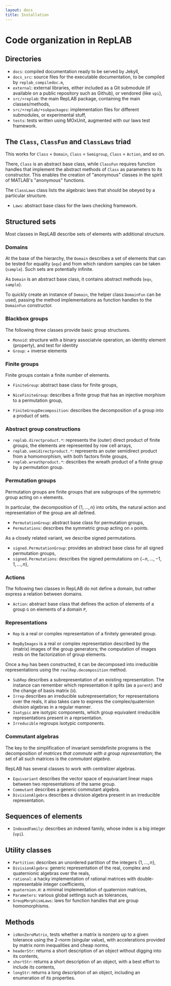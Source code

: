 ```yaml
---
layout: docs
title: Installation
---
```


# Code organization in RepLAB

## Directories

- `docs`: compiled documentation ready to be served by Jekyll,
- `docs_src`: source files for the executable documentation, to be compiled by `replab_compiledoc.m`,
- `external`: external libraries, either included as a Git submodule (if available on a public repository such as Github), or vendored (like `vpi`),
- `src/+replab`: the main RepLAB package, containing the main classes/methods,
- `src/+replab/+subpackages`: implementation files for different submodules, or experimental stuff,
- `tests`: tests written using MOxUnit, augmented with our laws test framework.

## The `Class`, `ClassFun` and `ClassLaws` triad

This works for `Class` = `Domain`, `Class` = `Semigroup`, `Class` = `Action`, and so on.

There, `Class` is an abstract base class, while `ClassFun` requires function handles that implement the abstract methods of `Class` as parameters to its constructor. This enables the creation of "anonymous" classes in the spirit of MATLAB's "anonymous" functions.

The `ClassLaws` class lists the algebraic laws that should be obeyed by a particular structure.

- `Laws`: abstract base class for the laws checking framework.

## Structured sets

Most classes in RepLAB describe sets of elements with additional structure.

### Domains

At the base of the hierarchy, the `Domain` describes a set of elements that can be tested for equality (`eqv`) and from which random samples can be taken (`sample`). Such sets are potentially infinite.

As `Domain` is an abstract base class, it contains abstract methods (`eqv`, `sample`).

To quickly create an instance of `Domain`, the helper class `DomainFun` can be used, passing the method implementations as function handles to the `DomainFun` constructor.

### Blackbox groups

The following three classes provide basic group structures.

- `Monoid`: structure with a binary associatvie operation, an identity element (property), and test for identity
- `Group`: + inverse elements

### Finite groups

Finite groups contain a finite number of elements.

- `FiniteGroup`: abstract base class for finite groups,
- `NiceFiniteGroup`: describes a finite group that has an injective morphism to a permutation group,

- `FiniteGroupDecomposition`: describes the decomposition of a group into a product of sets.

### Abstract group constructions

- `replab.directproduct.*`: represents the (outer) direct product of finite groups, the elements are represented by row cell arrays,
- `replab.semidirectproduct.*`: represents an outer semidirect product from a homomorphism, with both factors finite groups,
- `replab.wreathproduct.*`: describes the wreath product of a finite group by a permutation group.

### Permutation groups

Permutation groups are finite groups that are subgroups of the symmetric group acting on `n` elements.

In particular, the decomposition of $\{1,...,n\}$ into orbits, the natural action and representation of the group are all defined.

- `PermutationGroup`: abstract base class for permutation groups,
- `Permutations`: describes the symmetric group acting on `n` points.

As a closely related variant, we describe signed permutations.

- `signed.PermutationGroup`: provides an abstract base class for all signed permutation groups,
- `signed.Permutations`: describes the signed permutations on $\{-n,...,-1, 1,...,n\}$,

### Actions

The following two classes in RepLAB do not define a domain, but rather express a relation between domains.

- `Action`: abstract base class that defines the action of elements of a group `G` on elements of a domain `P`,

### Representations

- `Rep` is a real or complex representation of a finitely generated group. 

- `RepByImages` is a real or complex representation described by the (matrix) images of the group generators; the computation of images rests on the factorization of group elements.

Once a `Rep` has been constructed, it can be decomposed into irreducible representations using the `realRep.decomposition` method.

- `SubRep` describes a subrepresentation of an existing representation. The instance can remember which representation it splits (as a `parent`) and the change of basis matrix (`U`).
- `Irrep` describes an irreducible subrepresentation; for representations over the reals, it also takes care to express the complex/quaternion division algebras in a regular manner.
- `Isotypic` are isotypic components, which group equivalent irreducible representations present in a reprsentation.
- `Irreducible` regroups isotypic components.

### Commutant algebras

The key to the simplification of invariant semidefinite programs is the decomposition of *matrices that commute with a group representation*; the set of all such matrices is the *commutant algebra*.

RepLAB has several classes to work with centralizer algebras.

- `Equivariant` describes the vector space of equivariant linear maps between two representations of the same group.
- `Commutant` describes a generic commutant algebra.
- `DivisionAlgebra` describes a division algebra present in an irreducible representation.

## Sequences of elements

- `IndexedFamily`: describes an indexed family, whose index is a big integer (`vpi`).

## Utility classes

- `Partition`: describes an unordered partition of the integers $\{1,...,n\}$,
- `DivisionAlgebra`: generic representation of the real, complex and quaternionic algebras over the reals,
- `rational`: a hacky implementation of rational matrices with double-representable integer coefficients,
- `quaternion.H`: a minimal implementation of quaternion matrices,
- `Parameters`: various global settings such as tolerances,
- `GroupMorphismLaws`: laws for function handles that are group homomorphisms.

## Methods

- `isNonZeroMatrix`, tests whether a matrix is nonzero up to a given tolerance using the 2-norm (singular value), with accelerations provided by matrix norm inequalities and cheap norms,
- `headerStr`: returns a short description of an object without digging into its contents, 
- `shortStr`: returns a short description of an object, with a best effort to include its contents,
- `longStr`: returns a long description of an object, including an enumeration of its properties.
